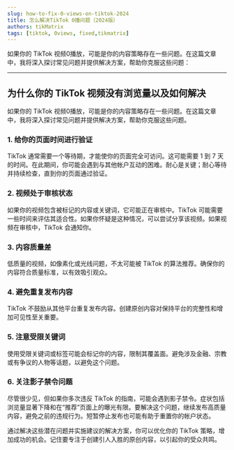 ```yaml
---
slug: how-to-fix-0-views-on-tiktok-2024
title: 怎么解决TikTok 0播问题（2024版）
authors: tikMatrix
tags: [tiktok, 0views, fixed,tikmatrix]
---
```

如果你的 TikTok 视频0播放，可能是你的内容策略存在一些问题。在这篇文章中，我将深入探讨常见问题并提供解决方案，帮助你克服这些问题：

---

## 为什么你的 TikTok 视频没有浏览量以及如何解决

如果你的 TikTok 视频0播放，可能是你的内容策略存在一些问题。在这篇文章中，我将深入探讨常见问题并提供解决方案，帮助你克服这些问题。

### 1. **给你的页面时间进行验证**

TikTok 通常需要一个等待期，才能使你的页面完全可访问。这可能需要 1 到 7 天的时间。在此期间，你可能会遇到与其他帐户互动的困难。耐心是关键；耐心等待并持续检查，直到你的页面通过验证。

### 2. **视频处于审核状态**

如果你的视频包含被标记的内容或关键词，它可能正在审核中。TikTok 可能需要一些时间来评估其适合性。如果你怀疑是这种情况，可以尝试分享该视频。如果视频在审核中，TikTok 会通知你。

### 3. **内容质量差**

低质量的视频，如像素化或光线问题，不太可能被 TikTok 的算法推荐。确保你的内容符合质量标准，以有效吸引观众。

### 4. **避免重复发布内容**

TikTok 不鼓励从其他平台重复发布内容。创建原创内容对保持平台的完整性和增加可见性至关重要。

### 5. **注意受限关键词**

使用受限关键词或标签可能会标记你的内容，限制其覆盖面。避免涉及金融、宗教或有争议的人物等话题，以避免这个问题。

### 6. **关注影子禁令问题**

尽管很少见，但如果你多次违反 TikTok 的指南，可能会遇到影子禁令。症状包括浏览量显著下降和在“推荐”页面上的曝光有限。要解决这个问题，继续发布高质量内容，避免之前的违规行为。短暂停止发布也可能有助于重置你的帐户状态。

通过解决这些潜在问题并实施建议的解决方案，你可以优化你的 TikTok 策略，增加成功的机会。记住要专注于创建引人入胜的原创内容，以引起你的受众共鸣。
